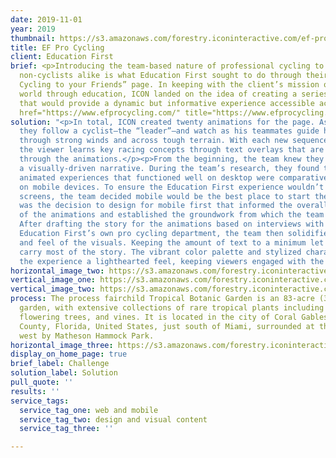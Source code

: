 ```yaml
---
date: 2019-11-01
year: 2019
thumbnail: https://s3.amazonaws.com/forestry.iconinteractive.com/ef-pro2x.jpg
title: EF Pro Cycling
client: Education First
brief: <p>Introducing the team-based nature of professional cycling to newbies and
  non-cyclists alike is what Education First sought to do through their “How to Explain
  Cycling to your Friends” page. In keeping with the client’s mission of opening the
  world through education, ICON landed on the idea of creating a series of animations
  that would provide a dynamic but informative experience accessible across all devices.</p><p><a
  href="https://www.efprocycling.com/" title="https://www.efprocycling.com/">https://www.efprocycling.com/</a></p>
solution: "<p>In total, ICON created twenty animations for the page. As viewers scroll,
  they follow a cyclist—the “leader”—and watch as his teammates guide him to victory
  through strong winds and across tough terrain. With each new sequence in the story,
  the viewer learns key racing concepts through text overlays that are reinforced
  through the animations.</p><p>From the beginning, the team knew they wanted to create
  a visually-driven narrative. During the team’s research, they found that many online
  animated experiences that functioned well on desktop were comparatively limited
  on mobile devices. To ensure the Education First experience wouldn’t suffer on smaller
  screens, the team decided mobile would be the best place to start their work.</p><p>It
  was the decision to design for mobile first that informed the overall visual style
  of the animations and established the groundwork from which the team would build.
  After drafting the story for the animations based on interviews with members of
  Education First’s own pro cycling department, the team then solidified the look
  and feel of the visuals. Keeping the amount of text to a minimum let the animations
  carry most of the story. The vibrant color palette and stylized characters gave
  the experience a lighthearted feel, keeping viewers engaged with the information.</p>"
horizontal_image_two: https://s3.amazonaws.com/forestry.iconinteractive.com/second.jpg
vertical_image_one: https://s3.amazonaws.com/forestry.iconinteractive.com/vert-1.jpg
vertical_image_two: https://s3.amazonaws.com/forestry.iconinteractive.com/vert-2.jpg
process: The process fairchild Tropical Botanic Garden is an 83-acre (34 ha) botanic
  garden, with extensive collections of rare tropical plants including palms, cycads,
  flowering trees, and vines. It is located in the city of Coral Gables, Miami-Dade
  County, Florida, United States, just south of Miami, surrounded at the south and
  west by Matheson Hammock Park.
horizontal_image_three: https://s3.amazonaws.com/forestry.iconinteractive.com/five.jpg
display_on_home_page: true
brief_label: Challenge
solution_label: Solution
pull_quote: ''
results: ''
service_tags:
  service_tag_one: web and mobile
  service_tag_two: design and visual content
  service_tag_three: ''

---
```

